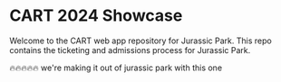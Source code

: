 # CART 2024 Showcase 

Welcome to the CART web app repository for Jurassic Park. This repo contains the ticketing and admissions process for Jurassic Park. 

🔥🔥🔥🔥🔥 we're making it out of jurassic park with this one





